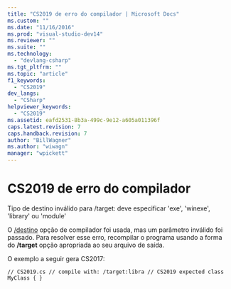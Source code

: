 ```yaml
---
title: "CS2019 de erro do compilador | Microsoft Docs"
ms.custom: ""
ms.date: "11/16/2016"
ms.prod: "visual-studio-dev14"
ms.reviewer: ""
ms.suite: ""
ms.technology: 
  - "devlang-csharp"
ms.tgt_pltfrm: ""
ms.topic: "article"
f1_keywords: 
  - "CS2019"
dev_langs: 
  - "CSharp"
helpviewer_keywords: 
  - "CS2019"
ms.assetid: eafd2531-8b3a-499c-9e12-a605a011396f
caps.latest.revision: 7
caps.handback.revision: 7
author: "BillWagner"
ms.author: "wiwagn"
manager: "wpickett"
---
```

# CS2019 de erro do compilador
Tipo de destino inválido para \/target: deve especificar 'exe', 'winexe', 'library' ou 'module'  
  
 O [\/destino](../../csharp/language-reference/compiler-options/target-compiler-option.md) opção de compilador foi usada, mas um parâmetro inválido foi passado. Para resolver esse erro, recompilar o programa usando a forma do **\/target** opção apropriada ao seu arquivo de saída.  
  
 O exemplo a seguir gera CS2017:  
  
```  
// CS2019.cs // compile with: /target:libra // CS2019 expected class MyClass { }  
```
